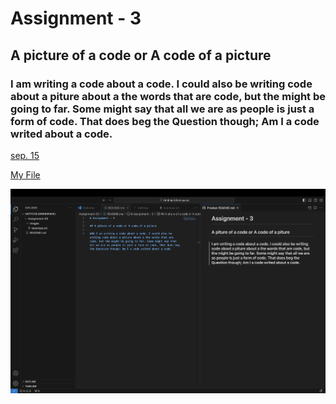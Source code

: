 # Assignment - 3 

## A picture of a code or A code of a picture 

### I am writing a code about a code. I could also be writing code about a piture about a the words that are code, but the might be going to far. Some might say that all we are as people is just a form of code. That does beg the Question though; Am I a code writed about a code. 

[sep. 15](https://www.google.com/)

[My File](./responses.tet)

![Screenshot](images/screenshot3.jpg)
